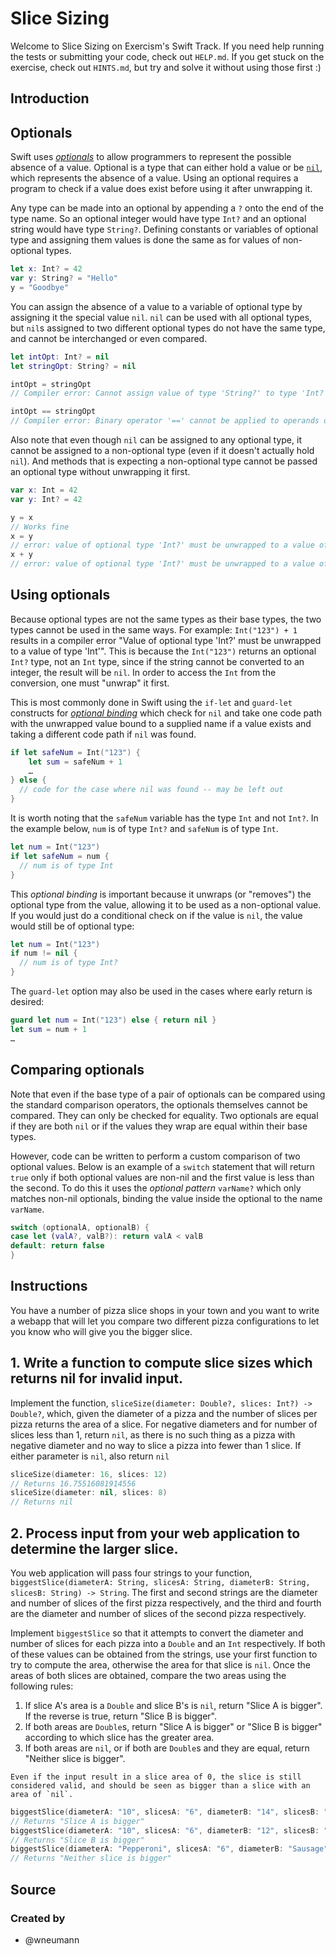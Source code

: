 # Slice Sizing

Welcome to Slice Sizing on Exercism's Swift Track.
If you need help running the tests or submitting your code, check out `HELP.md`.
If you get stuck on the exercise, check out `HINTS.md`, but try and solve it without using those first :)

## Introduction

## Optionals

Swift uses [_optionals_][optionals] to allow programmers to represent the possible absence of a value.
Optional is a type that can either hold a value or be [`nil`][nil], which represents the absence of a value.
Using an optional requires a program to check if a value does exist before using it after unwrapping it.

Any type can be made into an optional by appending a `?` onto the end of the type name.
So an optional integer would have type `Int?` and an optional string would have type `String?`.
Defining constants or variables of optional type and assigning them values is done the same as for values of non-optional types.

```swift
let x: Int? = 42
var y: String? = "Hello"
y = "Goodbye"
```

You can assign the absence of a value to a variable of optional type by assigning it the special value `nil`.
`nil` can be used with all optional types, but `nil`s assigned to two different optional types do not have the same type, and cannot be interchanged or even compared.

```swift
let intOpt: Int? = nil
let stringOpt: String? = nil

intOpt = stringOpt
// Compiler error: Cannot assign value of type 'String?' to type 'Int?'

intOpt == stringOpt
// Compiler error: Binary operator '==' cannot be applied to operands of type 'Int?' and 'String?'
```

Also note that even though `nil` can be assigned to any optional type, it cannot be assigned to a non-optional type (even if it doesn't actually hold `nil`).
And methods that is expecting a non-optional type cannot be passed an optional type without unwrapping it first.

```swift
var x: Int = 42
var y: Int? = 42

y = x
// Works fine
x = y
// error: value of optional type 'Int?' must be unwrapped to a value of type 'Int'
x + y
// error: value of optional type 'Int?' must be unwrapped to a value of type 'Int'
```

## Using optionals

Because optional types are not the same types as their base types, the two types cannot be used in the same ways.
For example: `Int("123") + 1` results in a compiler error "Value of optional type 'Int?' must be unwrapped to a value of type 'Int'".
This is because the `Int("123")` returns an optional `Int?` type, not an `Int` type, since if the string cannot be converted to an integer, the result will be `nil`.
In order to access the `Int` from the conversion, one must "unwrap" it first.

This is most commonly done in Swift using the `if-let` and `guard-let` constructs for [_optional binding_][optional-binding] which check for `nil` and take one code path with the unwrapped value bound to a supplied name if a value exists and taking a different code path if `nil` was found.

```swift
if let safeNum = Int("123") {
	let sum = safeNum + 1
	…
} else {
  // code for the case where nil was found -- may be left out
}
```

It is worth noting that the `safeNum` variable has the type `Int` and not `Int?`.
In the example below, `num` is of type `Int?` and `safeNum` is of type `Int`.

```swift
let num = Int("123")
if let safeNum = num {
  // num is of type Int
}
```

This _optional binding_ is important because it unwraps (or "removes") the optional type from the value, allowing it to be used as a non-optional value.
If you would just do a conditional check on if the value is `nil`, the value would still be of optional type:

```swift
let num = Int("123")
if num != nil {
  // num is of type Int?
}
```

The `guard-let` option may also be used in the cases where early return is desired:

```swift
guard let num = Int("123") else { return nil }
let sum = num + 1
…
```

## Comparing optionals

Note that even if the base type of a pair of optionals can be compared using the standard comparison operators, the optionals themselves cannot be compared.
They can only be checked for equality.
Two optionals are equal if they are both `nil` or if the values they wrap are equal within their base types.

However, code can be written to perform a custom comparison of two optional values.
Below is an example of a `switch` statement that will return `true` only if both optional values are non-nil and the first value is less than the second. 
To do this it uses the _optional pattern_ `varName?` which only matches non-nil optionals, binding the value inside the optional to the name `varName`.

```swift
switch (optionalA, optionalB) {
case let (valA?, valB?): return valA < valB
default: return false
}
```

[optionals]: https://docs.swift.org/swift-book/documentation/the-swift-programming-language/thebasics/#Optionals
[nil]: https://docs.swift.org/swift-book/documentation/the-swift-programming-language/thebasics/#nil
[optional-binding]: https://docs.swift.org/swift-book/documentation/the-swift-programming-language/thebasics/#Optional-Binding

## Instructions

You have a number of pizza slice shops in your town and you want to write a webapp that will let you compare two different pizza configurations to let you know who will give you the bigger slice.

## 1. Write a function to compute slice sizes which returns nil for invalid input.

Implement the function, `sliceSize(diameter: Double?, slices: Int?) -> Double?`, which, given the diameter of a pizza and the number of slices per pizza returns the area of a slice.
For negative diameters and for number of slices less than 1, return `nil`, as there is no such thing as a pizza with negative diameter and no way to slice a pizza into fewer than 1 slice.
If either parameter is `nil`, also return `nil`

```swift
sliceSize(diameter: 16, slices: 12)
// Returns 16.75516081914556
sliceSize(diameter: nil, slices: 8)
// Returns nil
```

## 2. Process input from your web application to determine the larger slice.

You web application will pass four strings to your function, `biggestSlice(diameterA: String, slicesA: String, diameterB: String, slicesB: String) -> String`.
The first and second strings are the diameter and number of slices of the first pizza respectively, and the third and fourth are the diameter and number of slices of the second pizza respectively.

Implement `biggestSlice` so that it attempts to convert the diameter and number of slices for each pizza into a `Double` and an `Int` respectively.
If both of these values can be obtained from the strings, use your first function to try to compute the area, otherwise the area for that slice is `nil`.
Once the areas of both slices are obtained, compare the two areas using the following rules:

1. If slice A's area is a `Double` and slice B's is `nil`, return "Slice A is bigger". If the reverse is true, return "Slice B is bigger".
2. If both areas are `Double`s, return "Slice A is bigger" or "Slice B is bigger" according to which slice has the greater area.
3. If both areas are `nil`, or if both are `Double`s and they are equal, return "Neither slice is bigger".

~~~~exercism/note
Even if the input result in a slice area of 0, the slice is still considered valid, and should be seen as bigger than a slice with an area of `nil`.
~~~~

```swift
biggestSlice(diameterA: "10", slicesA: "6", diameterB: "14", slicesB: "12")
// Returns "Slice A is bigger"
biggestSlice(diameterA: "10", slicesA: "6", diameterB: "12", slicesB: "8")
// Returns "Slice B is bigger"
biggestSlice(diameterA: "Pepperoni", slicesA: "6", diameterB: "Sausage", slicesB: "12")
// Returns "Neither slice is bigger"
```

## Source

### Created by

- @wneumann